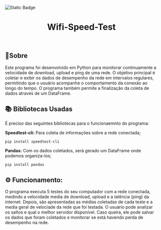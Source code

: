 ![Static Badge](https://img.shields.io/badge/Em%20Desenvolvimento-maker?style=for-the-badge&color=orange)

<div align="center">
  <h1> Wifi-Speed-Test </h1>
</div>
<br>

<h2>📄Sobre</h2>

<p>Este programa foi desenvolvido em Python para monitorar continuamente a velocidade de download, upload e ping de uma rede. O objetivo principal é coletar e exibir os dados de desempenho da rede em intervalos regulares, permitindo que o usuário acompanhe o comportamento da conexão ao longo do tempo. O programa também permite a finalização da coleta de dados através de um DataFrame.</p>

<h2>📚 Bibliotecas Usadas</h2>

<p>É preciso das seguintes bibliotecas para o funcionaemnto do programa:</p>

<p><strong>Speedtest-cli:</strong> Para coleta de informações sobre a rede conectada;</p>

```bash
pip install speedtest-cli
```
<p><strong>Pandas:</strong> Com os dados coletados, será gerado um DataFrame onde podemos organiza-los;</p>

```bash
pip install pandas
```

<h2>⚙️ Funcionamento: </h2>

<p>
  O programa executa 5 testes do seu computador com a rede conectada, medindo a velocidade media de download, upload e a latência (ping) da internet.
  Depois, são apresentadas as médias coletadas de cada teste e a media geral de velociade da rede que foi testada.
  O usuário pode analizar os saltos e qual o melhor servidor disponível. Caso queira, ele pode salvar os dados que foram coletados e monitorar se está havendo perda de desempenho na rede.
</p>